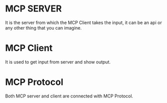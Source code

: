 # MCP SERVER

It is the server from which the MCP Client takes the input, it can be an api or any other thing that you can imagine.

# MCP Client

It is used to get input from server and show output.

# MCP Protocol

Both MCP server and client are connected with MCP Protocol.
